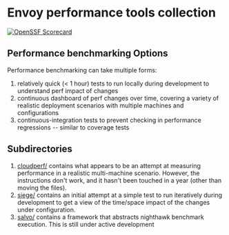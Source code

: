 # Envoy performance tools collection

[![OpenSSF Scorecard](https://api.securityscorecards.dev/projects/github.com/envoyproxy/envoy-perf/badge)](https://securityscorecards.dev/viewer/?uri=github.com/envoyproxy/envoy-perf)

## Performance benchmarking Options

Performance benchmarking can take multiple forms:

1. relatively quick (< 1 hour) tests to run locally during development to
   understand perf impact of changes
2. continuous dashboard of perf changes over time, covering a variety of
   realistic deployment scenarios with multiple machines and configurations
3. continuous-integration tests to prevent checking in performance regressions
   -- similar to coverage tests


## Subdirectories

1. [cloudperf/](cloudperf/README.md) contains what appears to be an attempt
   at measuring performance in a realistic multi-machine
   scenario. However, the instructions don't work, and it hasn't been touched in
   a year (other than moving the files).
2. [siege/](siege/README.md) contains an initial attempt at a simple test to run
   iteratively during development to get a view of the time/space impact of the
   changes under configuration.
2. [salvo/](salvo/README.md) contains a framework that abstracts nighthawk 
   benchmark execution. This is still under active development
